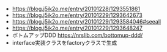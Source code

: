 - https://blog.j5ik2o.me/entry/20101228/1293551861
- https://blog.j5ik2o.me/entry/20101229/1293642673
- https://blog.j5ik2o.me/entry/20101229/1293584046#seeall
- https://blog.j5ik2o.me/entry/20101229/1293648247
- ボトムアップDDD https://nrslib.com/bottomup-ddd/
- interface実装クラスをfactoryクラスで生成